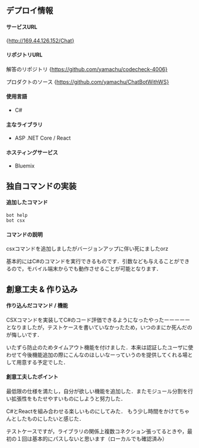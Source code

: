 ## デプロイ情報
#### サービスURL
{http://169.44.126.152/Chat}

#### リポジトリURL
解答のリポジトリ
{https://github.com/yamachu/codecheck-4006}

プロダクトのソース
{https://github.com/yamachu/ChatBotWithWS}

#### 使用言語
- C#

#### 主なライブラリ
- ASP .NET Core / React

####  ホスティングサービス
- Bluemix

## 独自コマンドの実装
#### 追加したコマンド
```
bot help
bot csx
```

#### コマンドの説明
csxコマンドを追加しましたがバージョンアップに伴い死にましたorz

基本的にはC#のコマンドを実行できるものです．引数なども与えることができるので，モバイル端末からでも動作させることが可能となります．


## 創意工夫 & 作り込み
#### 作り込んだコマンド / 機能
CSXコマンドを実装してC#のコード評価できるようになったやったーーーーーとなりましたが，テストケースを書いていなかったため，いつのまにか死んだのが悔しいです．

いたずら防止のためタイムアウト機能を付けました．本来は認証したユーザに使わせて今後機能追加の際にこんなのほしいなーっていうのを提供してくれる場として用意する予定でした．

#### 創意工夫したポイント
最低限の仕様を満たし，自分が欲しい機能を追加した．またモジュール分割を行い拡張性をもたせやすいものにしようと努力した．

C#とReactを組み合わせる楽しいものにしてみた．
もう少し時間をかけてちゃんとしたものにしたいと感じた．

テストケースですが，ライブラリの関係上複数コネクション張ってるときや，最初の１回は基本的にパスしないと思います（ローカルでも確認済み）
